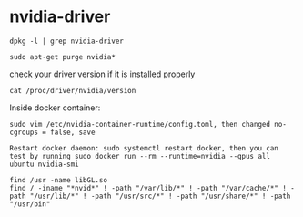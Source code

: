 # nvidia-driver

```
dpkg -l | grep nvidia-driver
```
```
sudo apt-get purge nvidia*
```

check your driver version if it is installed properly
```
cat /proc/driver/nvidia/version
```
Inside docker container:
```
sudo vim /etc/nvidia-container-runtime/config.toml, then changed no-cgroups = false, save

Restart docker daemon: sudo systemctl restart docker, then you can test by running sudo docker run --rm --runtime=nvidia --gpus all ubuntu nvidia-smi 
```
```
find /usr -name libGL.so
find / -iname "*nvid*" ! -path "/var/lib/*" ! -path "/var/cache/*" ! -path "/usr/lib/*" ! -path "/usr/src/*" ! -path "/usr/share/*" ! -path "/usr/bin"
```
